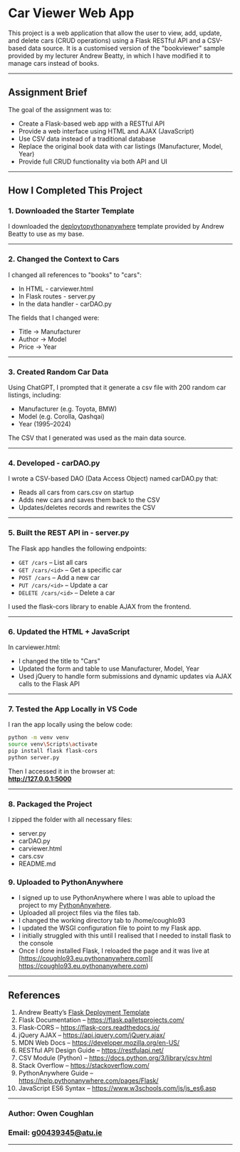 # Car Viewer Web App

This project is a web application that allow the user to view, add, update, and delete cars (CRUD operations) using a Flask RESTful API and a CSV-based data source. It is a customised version of the "bookviewer" sample provided by my lecturer Andrew Beatty, in which I have modified it to manage cars instead of books.

---

## Assignment Brief

The goal of the assignment was to:
- Create a Flask-based web app with a RESTful API
- Provide a web interface using HTML and AJAX (JavaScript)
- Use CSV data instead of a traditional database
- Replace the original book data with car listings (Manufacturer, Model, Year)
- Provide full CRUD functionality via both API and UI

---

## How I Completed This Project

### 1. Downloaded the Starter Template
I downloaded the [deploytopythonanywhere](https://github.com/andrewbeattycourseware/deploytopythonanywhere) template provided by Andrew Beatty to use as my base.

---

### 2. Changed the Context to Cars
I changed all references to "books" to "cars":
- In HTML - carviewer.html
- In Flask routes - server.py
- In the data handler - carDAO.py

The fields that I changed were:
- Title → Manufacturer
- Author → Model
- Price → Year

---

### 3. Created Random Car Data
Using ChatGPT, I prompted that it generate a csv file with 200 random car listings, including:
- Manufacturer (e.g. Toyota, BMW)
- Model (e.g. Corolla, Qashqai)
- Year (1995–2024)

The CSV that I generated was used as the main data source.

---

### 4. Developed - carDAO.py
I wrote a CSV-based DAO (Data Access Object) named carDAO.py that:
- Reads all cars from cars.csv on startup
- Adds new cars and saves them back to the CSV
- Updates/deletes records and rewrites the CSV

---

### 5. Built the REST API in - server.py
The Flask app handles the following endpoints:
- `GET /cars` – List all cars
- `GET /cars/<id>` – Get a specific car
- `POST /cars` – Add a new car
- `PUT /cars/<id>` – Update a car
- `DELETE /cars/<id>` – Delete a car

I used the flask-cors library to enable AJAX from the frontend.

---

### 6. Updated the HTML + JavaScript
In carviewer.html:
- I changed the title to "Cars"
- Updated the form and table to use Manufacturer, Model, Year
- Used jQuery to handle form submissions and dynamic updates via AJAX calls to the Flask API

---

### 7. Tested the App Locally in VS Code
I ran the app locally using the below code:
```bash
python -m venv venv
source venv\Scripts\activate
pip install flask flask-cors
python server.py
```

Then I accessed it in the browser at:  
**http://127.0.0.1:5000**

---

### 8. Packaged the Project
I zipped the folder with all necessary files:
- server.py
- carDAO.py
- carviewer.html
- cars.csv
- README.md

### 9. Uploaded to PythonAnywhere

- I signed up to use PythonAnywhere where I was able to upload the project to my [PythonAnywhere](https://coughlo93.eu.pythonanywhere.com/).
- Uploaded all project files via the files tab.
- I changed the working directory tab to /home/coughlo93
- I updated the WSGI configuration file to point to my Flask app. 
- I initially struggled with this until I realised that I needed to install flask to the console
- Once I done installed Flask, I reloaded the page and it was live at [https://coughlo93.eu.pythonanywhere.com]( https://coughlo93.eu.pythonanywhere.com)

---

## References

1. Andrew Beatty’s [Flask Deployment Template](https://github.com/andrewbeattycourseware/deploytopythonanywhere)
2. Flask Documentation – https://flask.palletsprojects.com/
3. Flask-CORS – https://flask-cors.readthedocs.io/
4. jQuery AJAX – https://api.jquery.com/jQuery.ajax/
5. MDN Web Docs – https://developer.mozilla.org/en-US/
6. RESTful API Design Guide – https://restfulapi.net/
7. CSV Module (Python) – https://docs.python.org/3/library/csv.html
8. Stack Overflow – https://stackoverflow.com/
9. PythonAnywhere Guide – https://help.pythonanywhere.com/pages/Flask/
10. JavaScript ES6 Syntax – https://www.w3schools.com/js/js_es6.asp

---
### Author: Owen Coughlan
### Email: g00439345@atu.ie

---